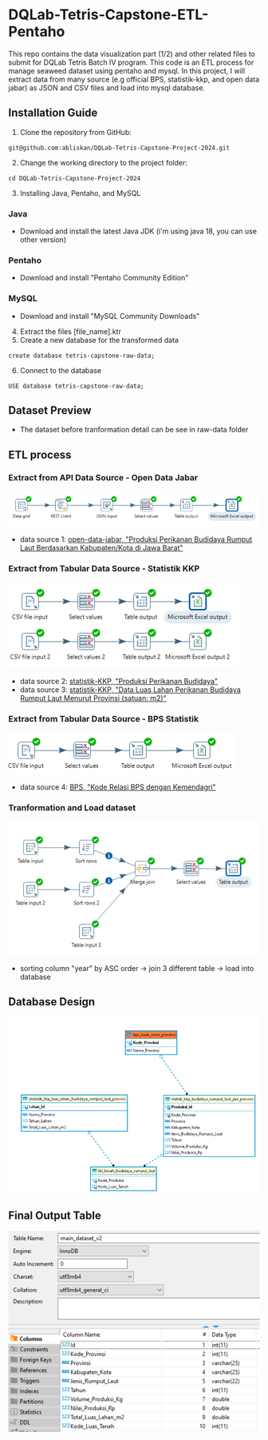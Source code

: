 # DQLab-Tetris-Capstone-ETL-Pentaho
This repo contains the data visualization part (1/2) and other related files to submit for DQLab Tetris Batch IV program.
This code is an ETL process for manage seaweed dataset using pentaho and mysql.
In this project, I will extract data from many source (e.g official BPS, statistik-kkp, and open data jabar) as JSON and CSV files and load into mysql database.

## Installation Guide
1. Clone the repository from GitHub:
```
git@github.com:abliskan/DQLab-Tetris-Capstone-Project-2024.git
```
2. Change the working directory to the project folder:
```
cd DQLab-Tetris-Capstone-Project-2024
```
3. Installing Java, Pentaho, and MySQL
### Java
- Download and install the latest Java JDK (i'm using java 18, you can use other version)
### Pentaho
- Download and install "Pentaho Community Edition"
### MySQL
- Download and install "MySQL Community Downloads"
4. Extract the files [file_name].ktr 
5. Create a new database for the transformed data
```
create database tetris-capstone-raw-data;
```
6. Connect to the database 
```
USE database tetris-capstone-raw-data;
```

## Dataset Preview
- The dataset before tranformation detail can be see in raw-data folder

## ETL process
### Extract from API Data Source - Open Data Jabar
![ETL_API](https://github.com/abliskan/DQLab-Tetris-Capstone-ETL-Pentaho/blob/main/asset/images/Capture-1-1-pentaho.PNG)
- data source 1: [open-data-jabar, "Produksi Perikanan Budidaya Rumput Laut Berdasarkan Kabupaten/Kota di Jawa Barat"](https://opendata.jabarprov.go.id/id/dataset/produksi-perikanan-budidaya-rumput-laut-berdasarkan-kabupatenkota-di-jawa-barat)

### Extract from Tabular Data Source - Statistik KKP
![ETL_csv_1](https://github.com/abliskan/DQLab-Tetris-Capstone-ETL-Pentaho/blob/main/asset/images/Capture-1-2-pentaho.PNG)
- data source 2: [statistik-KKP, "Produksi Perikanan Budidaya"](https://statistik.kkp.go.id/home.php?m=prod_ikan_budidaya_kab#panel-footer)
- data source 3: [statistik-KKP, "Data Luas Lahan Perikanan Budidaya Rumput Laut Menurut Provinsi (satuan: m2)"](https://statistik.kkp.go.id/home.php?m=luaslahan&i=7#panel-footer-kpda)

### Extract from Tabular Data Source - BPS Statistik
![ETL_csv_2](https://github.com/abliskan/DQLab-Tetris-Capstone-ETL-Pentaho/blob/main/asset/images/Capture-1-3-pentaho.PNG)
- data source 4: [BPS, "Kode Relasi BPS dengan Kemendagri"](https://sig.bps.go.id/bridging-kode/index)

### Tranformation and Load dataset
![ETL_csv_3](https://github.com/abliskan/DQLab-Tetris-Capstone-ETL-Pentaho/blob/main/asset/images/Capture-3-mysql.PNG)
- sorting column "year" by ASC order -> join 3 different table -> load into database

## Database Design
![mysql_db_design](https://github.com/abliskan/DQLab-Tetris-Capstone-ETL-Pentaho/blob/main/asset/images/Capture-4-mysql.PNG)

## Final Output Table
![Data_table](https://github.com/abliskan/DQLab-Tetris-Capstone-ETL-Pentaho/blob/main/asset/images/Capture-5-mysql.PNG)
